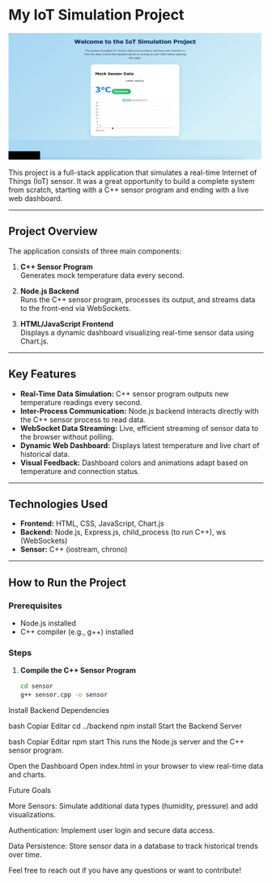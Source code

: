 # My IoT Simulation Project

![A GIF of the real-time IoT dashboard in action](https://github.com/daniel-c-silva/iot-sim-project/blob/assets/iotsim.gif?raw=true)

This project is a full-stack application that simulates a real-time Internet of Things (IoT) sensor. It was a great opportunity to build a complete system from scratch, starting with a C++ sensor program and ending with a live web dashboard.

---

## Project Overview

The application consists of three main components:

1. **C++ Sensor Program**  
   Generates mock temperature data every second.

2. **Node.js Backend**  
   Runs the C++ sensor program, processes its output, and streams data to the front-end via WebSockets.

3. **HTML/JavaScript Frontend**  
   Displays a dynamic dashboard visualizing real-time sensor data using Chart.js.

---

## Key Features 

- **Real-Time Data Simulation:** C++ sensor program outputs new temperature readings every second.  
- **Inter-Process Communication:** Node.js backend interacts directly with the C++ sensor process to read data.  
- **WebSocket Data Streaming:** Live, efficient streaming of sensor data to the browser without polling.  
- **Dynamic Web Dashboard:** Displays latest temperature and live chart of historical data.  
- **Visual Feedback:** Dashboard colors and animations adapt based on temperature and connection status.

---

## Technologies Used 

- **Frontend:** HTML, CSS, JavaScript, Chart.js  
- **Backend:** Node.js, Express.js, child_process (to run C++), ws (WebSockets)  
- **Sensor:** C++ (iostream, chrono)

---

## How to Run the Project 

### Prerequisites
- Node.js installed  
- C++ compiler (e.g., g++) installed

### Steps

1. **Compile the C++ Sensor Program**  
   ```bash
   cd sensor
   g++ sensor.cpp -o sensor
Install Backend Dependencies

bash
Copiar
Editar
cd ../backend
npm install
Start the Backend Server

bash
Copiar
Editar
npm start
This runs the Node.js server and the C++ sensor program.

Open the Dashboard
Open index.html in your browser to view real-time data and charts.

Future Goals 

More Sensors: Simulate additional data types (humidity, pressure) and add visualizations.

Authentication: Implement user login and secure data access.

Data Persistence: Store sensor data in a database to track historical trends over time.

Feel free to reach out if you have any questions or want to contribute!
